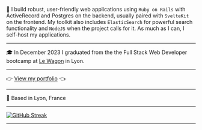 📖 I build robust, user-friendly web applications using `Ruby on Rails` with ActiveRecord and Postgres on the backend, usually paired with `SvelteKit` on the frontend. My toolkit also includes `ElasticSearch` for powerful search functionality and `NodeJS` when the project calls for it. As much as I can, I self-host my applications.

***

🎓 In December 2023 I graduated from the the Full Stack Web Developer bootcamp at [Le Wagon](https://www.lewagon.com/) in Lyon.

***

👉 <a href="https://davidlau.dev/" target="_blank">View my portfolio</a> 👈

***

📍 Based in Lyon, France

***

[![GitHub Streak](https://streak-stats.demolab.com?user=kaimunlau&theme=github-dark&hide_border=true)](https://git.io/streak-stats)

***
